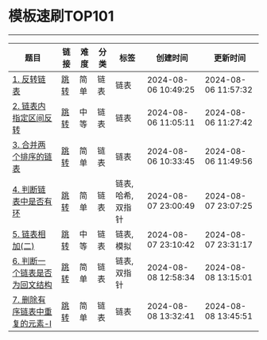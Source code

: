 # 模板速刷TOP101

---

| 题目 | 链接 | 难度 | 分类 | 标签 | 创建时间 | 更新时间 |
|----|----|----|----|----|----|----|
|  [1. 反转链表](/模板速刷TOP101/001_反转链表.md)  |  [跳转](https://www.nowcoder.com/practice/75e878df47f24fdc9dc3e400ec6058ca)  |  简单  |  链表  |  链表  |  2024-08-06 10:49:25  |  2024-08-06 11:57:32  |
|  [2. 链表内指定区间反转](/模板速刷TOP101/002_链表内指定区间反转.md)  |  [跳转](https://www.nowcoder.com/practice/b58434e200a648c589ca2063f1faf58c)  |  中等  |  链表  |  链表  |  2024-08-06 11:05:11  |  2024-08-06 11:27:42  |
|  [3. 合并两个排序的链表](/模板速刷TOP101/004_合并两个排序的链表.md)  |  [跳转](https://www.nowcoder.com/practice/d8b6b4358f774294a89de2a6ac4d9337)  |  简单  |  链表  |  链表  |  2024-08-06 10:33:45  |  2024-08-06 11:49:56  |
|  [4. 判断链表中是否有环](/模板速刷TOP101/006_判断链表中是否有环.md)  |  [跳转](https://www.nowcoder.com/practice/650474f313294468a4ded3ce0f7898b9)  |  简单  |  链表  |  链表,哈希,双指针  |  2024-08-07 23:00:49  |  2024-08-07 23:07:25  |
|  [5. 链表相加(二)](/模板速刷TOP101/011_链表相加(二).md)  |  [跳转](https://www.nowcoder.com/practice/c56f6c70fb3f4849bc56e33ff2a50b6b)  |  中等  |  链表  |  链表,模拟  |  2024-08-07 23:10:42  |  2024-08-07 23:31:17  |
|  [6. 判断一个链表是否为回文结构](/模板速刷TOP101/013_判断一个链表是否为回文结构.md)  |  [跳转](https://www.nowcoder.com/practice/3fed228444e740c8be66232ce8b87c2f)  |  简单  |  链表  |  链表,双指针  |  2024-08-08 12:58:34  |  2024-08-08 13:15:01  |
|  [7. 删除有序链表中重复的元素-I](/模板速刷TOP101/015_删除有序链表中重复的元素-I.md)  |  [跳转](https://www.nowcoder.com/practice/c087914fae584da886a0091e877f2c79)  |  简单  |  链表  |  链表  |  2024-08-08 13:32:41  |  2024-08-08 13:45:51  |
